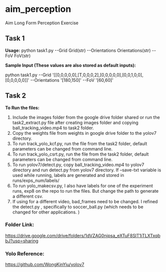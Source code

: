 # aim_perception
Aim Long Form Perception Exercise

## Task 1 
**Usage:**
python task1.py --Grid Grid(str) --Orientations Orientations(str) --FoV FoV(str) 

**Sample Input (These values are also stored as default inputs):**

python task1.py --Grid '[[0,0,0,0,0],[T,0,0,0,2],[0,0,0,0,0],[0,0,1,0,0],[0,0,0,0,0]]' --Orientations
'[180,150]' --FoV '[60,60]'

## Task 2

**To Run the files:**

1.	Include the images folder from the google drive folder shared or run the task2_extract.py file after creating images folder and copying ball_tracking_video.mp4 to task2 folder.
2.	Copy the weights file from weights in google drive folder to the yolov7 directory.
3.	To run track_yolo_kcf.py, run the file from the task2 folder, default parameters can be changed from command line.
4.	To run track_yolo_csrt.py, run the file from the task2 folder, default parameters can be changed from command line.
5.	To run yolov7/detect.py, copy ball_tracking_video.mp4 to yolov7 directory and run detect.py from yolov7 directory. If –save-txt variable is used while running, labels are generated and stored in runs/exps_num/labels/
6.	To run yolo_makecsv.py, I also have labels for one of the experiment runs, exp8 on the repo to run the files. But change the path to generate a different csv. 
7.	If using for a different video, bad_frames need to be changed. I refined the detect.py , specifically to soccer_ball.py (which needs to be changed for other applications. )


### Folder Link:
https://drive.google.com/drive/folders/1dVZAG0njpsa_eXTuF8SlT1iTLXTxqbbJ?usp=sharing

### Yolo Reference:
https://github.com/WongKinYiu/yolov7
